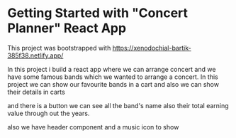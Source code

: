# Getting Started with  "Concert Planner" React App

This project was bootstrapped with https://xenodochial-bartik-385f38.netlify.app/

In this project i build a react app where we can arrange concert 
and we have some famous bands which we wanted to arrange a concert.
In this project we can show our favourite bands in a cart and also we can show their details in carts
 
 and there is a button we can see all the band's name also their total earning value through out the years.
 
 also we have header component and a music icon to show 
 
